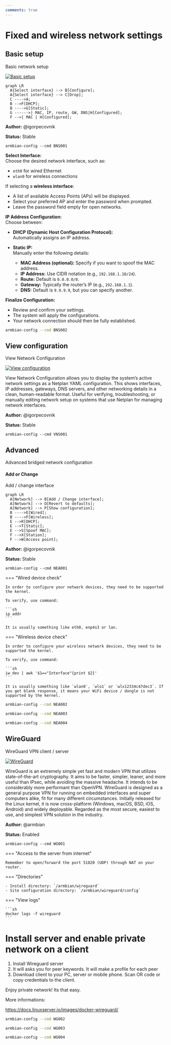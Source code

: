 ```yaml
---
comments: true
---
```


# Fixed and wireless network settings

## Basic setup


Basic network setup


<!--- section image START from tools/include/images/BNS001.png --->
[![Basic setup](/images/BNS001.png)](#)
<!--- section image STOP from tools/include/images/BNS001.png --->


<!--- header START from tools/include/markdown/BNS001-header.md --->
``` mermaid
graph LR
  A{Select interface} --> B[Configure];
  A{Select interface} --> C[Drop];
  C ---->A;
  B -->F[DHCP];
  B ---->G[Static];
  G ------>| MAC, IP, route, GW, DNS|H[Configured];
  F -->| MAC | H[Configured];
```

<!--- header STOP from tools/include/markdown/BNS001-header.md --->

**Author:** @igorpecovnik

**Status:** Stable


~~~ custombash
armbian-config --cmd BNS001
~~~


<!--- footer START from tools/include/markdown/BNS001-footer.md --->
**Select Interface:**  
Choose the desired network interface, such as:

- `eth0` for wired Ethernet
- `wlan0` for wireless connections

If selecting a **wireless interface**:

- A list of available Access Points (APs) will be displayed.
- Select your preferred AP and enter the password when prompted.
- Leave the password field empty for open networks.

**IP Address Configuration:**  
Choose between:

- **DHCP (Dynamic Host Configuration Protocol):**  
  Automatically assigns an IP address.

- **Static IP:**  
  Manually enter the following details:
  - **MAC Address (optional):** Specify if you want to spoof the MAC address.
  - **IP Address:** Use CIDR notation (e.g., `192.168.1.10/24`).
  - **Route:** Default is `0.0.0.0/0`.
  - **Gateway:** Typically the router’s IP (e.g., `192.168.1.1`).
  - **DNS:** Default is `9.9.9.9`, but you can specify another.

**Finalize Configuration:**  

- Review and confirm your settings.
- The system will apply the configurations.
- Your network connection should then be fully established.

<!--- footer STOP from tools/include/markdown/BNS001-footer.md --->


~~~ bash title="Remove Fallback DHCP Configuration:"
armbian-config --cmd BNS002
~~~



## View configuration


View Network Configuration


<!--- section image START from tools/include/images/VNS001.png --->
[![View configuration](/images/VNS001.png)](#)
<!--- section image STOP from tools/include/images/VNS001.png --->


<!--- header START from tools/include/markdown/VNS001-header.md --->
View Network Configuration allows you to display the system’s active network settings as a Netplan YAML configuration. This shows interfaces, IP addresses, gateways, DNS servers, and other networking details in a clean, human-readable format. Useful for verifying, troubleshooting, or manually editing network setup on systems that use Netplan for managing network interfaces.

<!--- header STOP from tools/include/markdown/VNS001-header.md --->

**Author:** @igorpecovnik

**Status:** Stable


~~~ custombash
armbian-config --cmd VNS001
~~~


## Advanced


Advanced bridged network configuration

#### Add or Change


Add / change interface


<!--- header START from tools/include/markdown/NEA001-header.md --->
``` mermaid
graph LR
  A[Network] --> B[Add / Change interface];
  A[Network] --> O[Revert to defaults];
  A[Network] --> P[Show configuration];
  B ---->E[Wired];
  B ---->F[Wireless];
  E -->R[DHCP];
  E -->T[Static];
  E -->S[Spoof MAC];
  F -->X[Station];
  F -->W[Access point]; 
```

<!--- header STOP from tools/include/markdown/NEA001-header.md --->

**Author:** @igorpecovnik

**Status:** Stable


~~~ custombash
armbian-config --cmd NEA001
~~~


<!--- footer START from tools/include/markdown/NEA001-footer.md --->
=== "Wired device check"

    In order to configure your network devices, they need to be supported the kernel.

    To verify, use command:

    ```sh
    ip addr
    ```

    It is usually something like eth0, enp4s3 or lan.

=== "Wireless device check"

    In order to configure your wireless network devices, they need to be supported the kernel.

    To verify, use command:

    ```sh
    iw dev | awk '$1=="Interface"{print $2}'
    ```

    It is usually something like `wlan0`, `wlo1` or `wlx12334c47dec3`. If you get blank response, it means your WiFi device / dongle is not supported by the kernel.

<!--- footer STOP from tools/include/markdown/NEA001-footer.md --->


~~~ bash title="Revert to Armbian defaults:"
armbian-config --cmd NEA002
~~~


~~~ bash title="Show configuration:"
armbian-config --cmd NEA003
~~~


~~~ bash title="Show active status:"
armbian-config --cmd NEA004
~~~





## WireGuard


WireGuard VPN client / server


<!--- section image START from tools/include/images/WG001.png --->
[![WireGuard](/images/WG001.png)](#)
<!--- section image STOP from tools/include/images/WG001.png --->


<!--- header START from tools/include/markdown/WG001-header.md --->
WireGuard is an extremely simple yet fast and modern VPN that utilizes state-of-the-art cryptography. It aims to be faster, simpler, leaner, and more useful than IPsec, while avoiding the massive headache. It intends to be considerably more performant than OpenVPN. WireGuard is designed as a general purpose VPN for running on embedded interfaces and super computers alike, fit for many different circumstances. Initially released for the Linux kernel, it is now cross-platform (Windows, macOS, BSD, iOS, Android) and widely deployable. Regarded as the most secure, easiest to use, and simplest VPN solution in the industry.
<!--- header STOP from tools/include/markdown/WG001-header.md --->

**Author:** @armbian

**Status:** Enabled


~~~ custombash
armbian-config --cmd WG001
~~~


<!--- footer START from tools/include/markdown/WG001-footer.md --->
=== "Access to the server from internet"

    Remember to open/forward the port 51820 (UDP) through NAT on your router.
    
=== "Directories"

    - Install directory: `/armbian/wireguard`
    - Site configuration directory: `/armbian/wireguard/config`

=== "View logs"

    ```sh
    docker logs -f wireguard
    ```

# Install server and enable private network on a client

1. Install Wireguard server
2. It will asks you for peer keywords. It will make a profile for each peer
3. Download client to your PC, server or mobile phone. Scan OR code or copy credentials to the client.

Enjoy private network! Its that easy.

More informations:

<https://docs.linuxserver.io/images/docker-wireguard/>
<!--- footer STOP from tools/include/markdown/WG001-footer.md --->


~~~ bash title="WireGuard remove:"
armbian-config --cmd WG002
~~~


~~~ bash title="WireGuard clients QR codes:"
armbian-config --cmd WG003
~~~


~~~ bash title="WireGuard purge with data folder:"
armbian-config --cmd WG004
~~~




